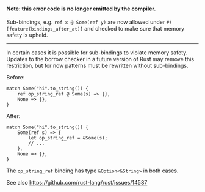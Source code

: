#### Note: this error code is no longer emitted by the compiler.

Sub-bindings, e.g. `ref x @ Some(ref y)` are now allowed under
`#![feature(bindings_after_at)]` and checked to make sure that
memory safety is upheld.

--------------

In certain cases it is possible for sub-bindings to violate memory safety.
Updates to the borrow checker in a future version of Rust may remove this
restriction, but for now patterns must be rewritten without sub-bindings.

Before:

```compile_fail
match Some("hi".to_string()) {
    ref op_string_ref @ Some(s) => {},
    None => {},
}
```

After:

```
match Some("hi".to_string()) {
    Some(ref s) => {
        let op_string_ref = &Some(s);
        // ...
    },
    None => {},
}
```

The `op_string_ref` binding has type `&Option<&String>` in both cases.

See also https://github.com/rust-lang/rust/issues/14587
